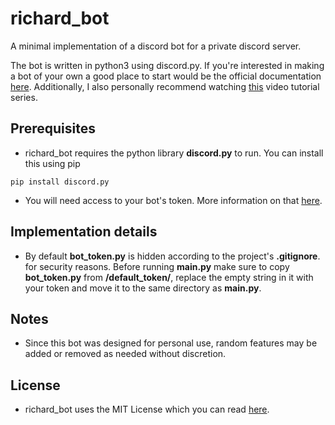 # richard_bot
A minimal implementation of a discord bot for a private discord server.

The bot is written in python3 using discord.py. If you're interested in making a
bot of your own a good place to start would be the official documentation [here](https://discordpy.readthedocs.io).
Additionally, I also personally recommend watching [this](https://www.youtube.com/playlist?list=PLW3GfRiBCHOhfVoiDZpSz8SM_HybXRPzZ) video tutorial series.

## Prerequisites
- richard_bot requires the python library **discord.py** to run. You can install this using pip
```
pip install discord.py
```
- You will need access to your bot's token. More information on that [here](https://discord.com/developers/docs/intro).

## Implementation details
- By default **bot_token.py** is hidden according to the project's **.gitignore**.
  for security reasons. Before running **main.py** make sure to copy **bot_token.py**
  from **/default_token/**, replace the empty string in it with your token and
  move it to the same directory as **main.py**.

## Notes
- Since this bot was designed for personal use, random features may be added
  or removed as needed without discretion.

## License
- richard_bot uses the MIT License which you can read [here](./LICENSE.md).
